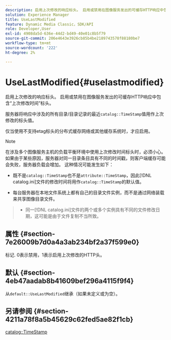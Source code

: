 ```yaml
---
description: 启用上次修改的响应标头。 启用或禁用在图像服务发出的可缓存HTTP响应中包含“上次修改时间”标头。
solution: Experience Manager
title: UseLastModified
feature: Dynamic Media Classic，SDK/API
role: Developer,User
exl-id: 4908da5d-636e-44d2-bd49-40e01c8b5f79
source-git-commit: 206e4643e3926cb85b4be2189743578f88180be7
workflow-type: tm+mt
source-wordcount: '222'
ht-degree: 2%

---
```


# UseLastModified{#uselastmodified}

启用上次修改的响应标头。 启用或禁用在图像服务发出的可缓存HTTP响应中包含“上次修改时间”标头。

服务器将响应中涉及的所有目录/目录记录的最近`catalog::TimeStamp`值用作上次修改的标头值。

仅当使用不支持etag标头的分布式缓存网络或其他缓存系统时，才应启用。

>[!NOTE]
>
>在涉及多个图像服务主机的负载平衡环境中使用上次修改时间标头时，必须小心。 如果由于某些原因，服务器对同一目录条目具有不同的时间戳，则客户端缓存可能会失败，服务器负载会增加。 这种情况可能发生如下：
>
>* 既不是`catalog::TimeStamp`也不是`attribute::TimeStamp`，因此[!DNL catalog.ini]文件的修改时间将用作`catalog::TimeStamp`的默认值。
   >
   >
* 每台服务器在本地文件系统上都有自己的目录文件实例，而不是通过网络装载来共享图像目录文件。
>* 同一[!DNL catalog.ini]文件的两个或多个实例具有不同的文件修改日期，这可能是由于文件复制不当所致。

>



## 属性 {#section-7e26009b7d0a4a3ab234bf2a37f599e0}

标记. 0表示禁用，1表示启用上次修改的HTTP头。

## 默认 {#section-4eb47aadab8b41609bef296a4115f9f4}

从`default::UseLastModified`继承（如果未定义或为空）。

## 另请参阅 {#section-4211a78f8a5b45629c62fed5ae82f1cb}

[catalog::TimeStamp](../../../../../is-api/image-catalog/image-serving-api-ref/c-image-catalog-reference/c-image-svg-data-reference/c-image-data-reference/r-timestamp-cat.md#reference-59a27b72f4cb4a53a3baba83214c4ded)
